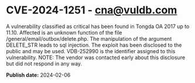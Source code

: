 # CVE-2024-1251 - cna@vuldb.com

A vulnerability classified as critical has been found in Tongda OA 2017 up to 11.10. Affected is an unknown function of the file /general/email/outbox/delete.php. The manipulation of the argument DELETE_STR leads to sql injection. The exploit has been disclosed to the public and may be used. VDB-252990 is the identifier assigned to this vulnerability. NOTE: The vendor was contacted early about this disclosure but did not respond in any way.

**Publish date:** 2024-02-06
